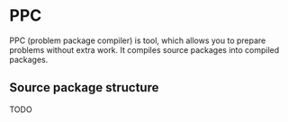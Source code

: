 # PPC
PPC (problem package compiler) is tool, which allows you to prepare problems without extra work.
It compiles source packages into compiled packages.
## Source package structure
TODO
